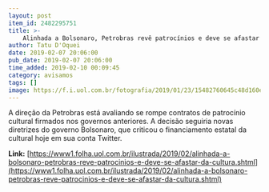 ```yaml
---
layout: post
item_id: 2482295751
title: >-
    Alinhada a Bolsonaro, Petrobras revê patrocínios e deve se afastar da cultura
author: Tatu D'Oquei
date: 2019-02-07 20:06:00
pub_date: 2019-02-07 20:06:00
time_added: 2019-02-10 00:09:45
category: avisamos
tags: []
image: https://f.i.uol.com.br/fotografia/2019/01/23/15482760645c48d160ef43e_1548276064_3x2_rt.jpg
---
```


A direção da Petrobras está avaliando se rompe contratos de patrocínio cultural firmados nos governos anteriores. A decisão seguiria novas diretrizes do governo Bolsonaro, que criticou o financiamento estatal da cultural hoje em sua conta Twitter.

**Link:** [https://www1.folha.uol.com.br/ilustrada/2019/02/alinhada-a-bolsonaro-petrobras-reve-patrocinios-e-deve-se-afastar-da-cultura.shtml](https://www1.folha.uol.com.br/ilustrada/2019/02/alinhada-a-bolsonaro-petrobras-reve-patrocinios-e-deve-se-afastar-da-cultura.shtml)

